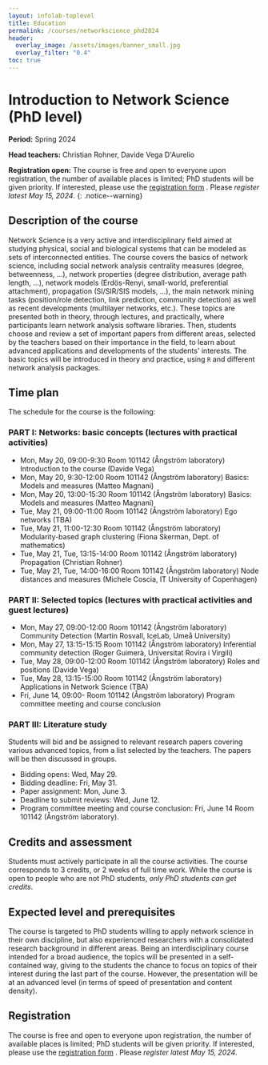 ```yaml
---
layout: infolab-toplevel
title: Education
permalink: /courses/networkscience_phd2024
header:
  overlay_image: /assets/images/banner_small.jpg
  overlay_filter: "0.4"
toc: true
---
```


# Introduction to Network Science (PhD level)

**Period:** Spring 2024

**Head teachers:** Christian Rohner, Davide Vega D'Aurelio

**Registration open:** The course is free and open to everyone upon registration, the number of available places is limited; PhD students will be given priority. If interested, please use the <a href="https://forms.gle/btkNvpDDpbVrLLHJ7" target="_blank">registration form</a> . Please *register latest May 15, 2024*.
{: .notice--warning}

## Description of the course

Network Science is a very active and interdisciplinary field aimed at studying physical, social and biological systems that can be modeled as sets of interconnected entities. The course covers the basics of network science, including social network analysis centrality measures (degree, betweenness, ...), network properties (degree distribution, average path length, ...), network models (Erdös-Renyi, small-world, preferential attachment), propagation (SI/SIR/SIS models, ...), the main network mining tasks (position/role detection, link prediction, community detection) as well as recent developments (multilayer networks, etc.). These topics are presented both in theory, through lectures, and practically, where participants learn network analysis software libraries. Then, students choose and review a set of important papers from different areas, selected by the teachers based on their importance in the field, to learn about advanced applications and developments of the students' interests. The basic topics will be introduced in theory and practice, using `R` and different network analysis packages.

## Time plan

The schedule for the course is the following:

### PART I: Networks: basic concepts (lectures with practical activities)

 * Mon, May 20, 09:00-9:30 Room 101142 (Ångström laboratory) Introduction to the course (Davide Vega)
 * Mon, May 20, 9:30-12:00 Room 101142 (Ångström laboratory) Basics: Models and measures (Matteo Magnani)
 * Mon, May 20, 13:00-15:30 Room 101142 (Ångström laboratory) Basics: Models and measures (Matteo Magnani)
 * Tue, May 21, 09:00-11:00 Room 101142 (Ångström laboratory) Ego networks (TBA)
 * Tue, May 21, 11:00-12:30 Room 101142 (Ångström laboratory) Modularity-based graph clustering (Fiona Skerman, Dept. of mathematics)
 * Tue, May 21, Tue, 13:15-14:00 Room 101142 (Ångström laboratory) Propagation (Christian Rohner)
 * Tue, May 21, Tue, 14:00-16:00 Room 101142 (Ångström laboratory) Node distances and measures (Michele Coscia, IT University of Copenhagen)

### PART II: Selected topics (lectures with practical activities and guest lectures)

 * Mon, May 27, 09:00-12:00 Room 101142 (Ångström laboratory) Community Detection (Martin Rosvall, IceLab, Umeå University)
 * Mon, May 27, 13:15-15:15 Room 101142 (Ångström laboratory) Inferential community detection (Roger Guimerà, Universitat Rovira i Virgili)
 * Tue, May 28, 09:00-12:00 Room 101142 (Ångström laboratory) Roles and positions (Davide Vega)
 * Tue, May 28, 13:15-15:00 Room 101142 (Ångström laboratory) Applications in Network Science (TBA)
 * Fri, June 14, 09:00- Room 101142 (Ångström laboratory) Program committee meeting and course conclusion

### PART III: Literature study

Students will bid and be assigned to relevant research papers covering various advanced topics, from a list selected by the teachers. The papers will be then discussed in groups.

 * Bidding opens:  Wed, May 29.
 * Bidding deadline:  Fri, May 31.
 * Paper assignment:  Mon, June 3.
 * Deadline to submit reviews:  Wed, June 12.
 * Program committee meeting and course conclusion: Fri, June 14 Room 101142 (Ångström laboratory).

## Credits and assessment

Students must actively participate in all the course activities. The course corresponds to 3 credits, or 2 weeks of full time work. While the course is open to people who are not PhD students, *only PhD students can get credits*.

## Expected level and prerequisites

The course is targeted to PhD students willing to apply network science in their own discipline, but also experienced researchers with a consolidated research background in different areas. Being an interdisciplinary course intended for a broad audience, the topics will be presented in a self-contained way, giving to the students the chance to focus on topics of their interest during the last part of the course. However, the presentation will be at an advanced level (in terms of speed of presentation and content density).

## Registration

The course is free and open to everyone upon registration, the number of available places is limited; PhD students will be given priority. If interested, please use the <a href="https://forms.gle/btkNvpDDpbVrLLHJ7" target="_blank">registration form</a> . Please *register latest May 15, 2024*.